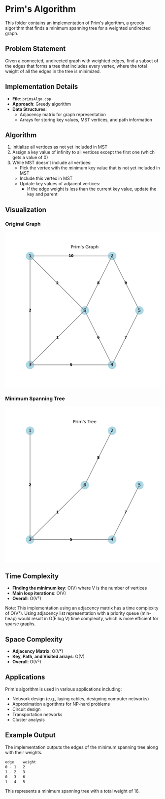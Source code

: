 # Prim's Algorithm

This folder contains an implementation of Prim's algorithm, a greedy algorithm that finds a minimum spanning tree for a weighted undirected graph.

## Problem Statement

Given a connected, undirected graph with weighted edges, find a subset of the edges that forms a tree that includes every vertex, where the total weight of all the edges in the tree is minimized.

## Implementation Details

- **File**: `primsAlgo.cpp`
- **Approach**: Greedy algorithm
- **Data Structures**:
  - Adjacency matrix for graph representation
  - Arrays for storing key values, MST vertices, and path information

## Algorithm

1. Initialize all vertices as not yet included in MST
2. Assign a key value of infinity to all vertices except the first one (which gets a value of 0)
3. While MST doesn't include all vertices:
   - Pick the vertex with the minimum key value that is not yet included in MST
   - Include this vertex in MST
   - Update key values of adjacent vertices:
     - If the edge weight is less than the current key value, update the key and parent

## Visualization

### Original Graph
![Original Graph](../plot/prims_graph.png)

### Minimum Spanning Tree
![Minimum Spanning Tree](../plot/prims_tree.png)

## Time Complexity

- **Finding the minimum key**: O(V) where V is the number of vertices
- **Main loop iterations**: O(V)
- **Overall**: O(V²)

Note: This implementation using an adjacency matrix has a time complexity of O(V²). Using adjacency list representation with a priority queue (min-heap) would result in O(E log V) time complexity, which is more efficient for sparse graphs.

## Space Complexity

- **Adjacency Matrix**: O(V²)
- **Key, Path, and Visited arrays**: O(V)
- **Overall**: O(V²)

## Applications

Prim's algorithm is used in various applications including:
- Network design (e.g., laying cables, designing computer networks)
- Approximation algorithms for NP-hard problems
- Circuit design
- Transportation networks
- Cluster analysis

## Example Output

The implementation outputs the edges of the minimum spanning tree along with their weights.

```
edge    weight
0 - 1   2
1 - 2   3
0 - 3   6
1 - 4   5
```

This represents a minimum spanning tree with a total weight of 16. 